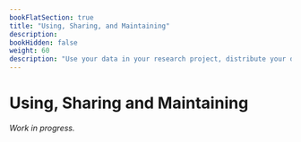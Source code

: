 ```yaml
---
bookFlatSection: true
title: "Using, Sharing, and Maintaining"
description:
bookHidden: false
weight: 60
description: "Use your data in your research project, distribute your data to team members and the public, and maintain the data set and its documentation."
---
```



# Using, Sharing and Maintaining

*Work in progress.*

<!--
4.5.1	Update and maintain

a.	Common updating requirements
a.	Re-validate updates to “existing” data
b.	Add documentation for newly added data
b.	Workflow (where to inform users about an update; how to “automize” the updating procedure)


- Data packaging and distribution *prerecorded*
  - Preprocessing
  - Validation
  - Documentation
  - Distribution

-->

